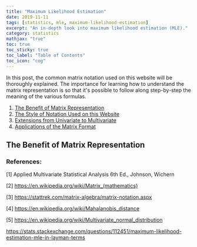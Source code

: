 ```yaml
---
title: "Maximum Likelihood Estimation"
date: 2019-11-11
tags: [statistics, mle, maximum-likelihood-estimation]
excerpt: "An in-depth look into maximum likelihood estimation (MLE)."
category: statistics
mathjax: "true"
toc: true
toc_sticky: true
toc_label: "Table of Contents"
toc_icon: "cog"
---
```

In this post, the common matrix notation used on this website will be thoroughly explained. The importance for learning how to understand the matrix representation is so that it's possible to follow along step-by-step the meaning of the various formulas.

1. [The Benefit of Matrix Representation](https://qzyu999.github.io/wang-zhan/statistics/notation/#the-benefit-of-matrix-representation)
2. [The Style of Notation Used on this Website](https://qzyu999.github.io/wang-zhan/statistics/notation/#the-style-of-notation-used-on-this-website)
3. [Extensions from Univariate to Multivariate](https://qzyu999.github.io/wang-zhan/statistics/notation/#extensions-from-univariate-to-multivariate)
4. [Applications of the Matrix Format](https://qzyu999.github.io/wang-zhan/statistics/notation/#applications-of-the-matrix-format)

## The Benefit of Matrix Representation

### References:

[1] Applied Multivariate Statistical Analysis 6th Ed., Johnson, Wichern

[2] https://en.wikipedia.org/wiki/Matrix_(mathematics)

[3] https://stattrek.com/matrix-algebra/matrix-notation.aspx

[4] https://en.wikipedia.org/wiki/Mahalanobis_distance

[5] https://en.wikipedia.org/wiki/Multivariate_normal_distribution

https://stats.stackexchange.com/questions/112451/maximum-likelihood-estimation-mle-in-layman-terms
